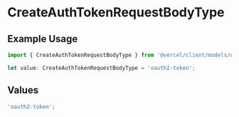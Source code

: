 # CreateAuthTokenRequestBodyType

## Example Usage

```typescript
import { CreateAuthTokenRequestBodyType } from '@vercel/client/models/operations';

let value: CreateAuthTokenRequestBodyType = 'oauth2-token';
```

## Values

```typescript
'oauth2-token';
```
